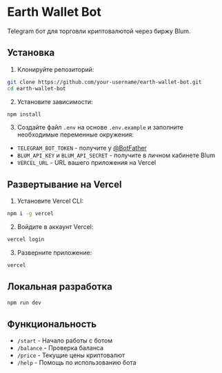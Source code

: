 # Earth Wallet Bot

Telegram бот для торговли криптовалютой через биржу Blum.

## Установка

1. Клонируйте репозиторий:
```bash
git clone https://github.com/your-username/earth-wallet-bot.git
cd earth-wallet-bot
```

2. Установите зависимости:
```bash
npm install
```

3. Создайте файл `.env` на основе `.env.example` и заполните необходимые переменные окружения:
- `TELEGRAM_BOT_TOKEN` - получите у [@BotFather](https://t.me/BotFather)
- `BLUM_API_KEY` и `BLUM_API_SECRET` - получите в личном кабинете Blum
- `VERCEL_URL` - URL вашего приложения на Vercel

## Развертывание на Vercel

1. Установите Vercel CLI:
```bash
npm i -g vercel
```

2. Войдите в аккаунт Vercel:
```bash
vercel login
```

3. Разверните приложение:
```bash
vercel
```

## Локальная разработка

```bash
npm run dev
```

## Функциональность

- `/start` - Начало работы с ботом
- `/balance` - Проверка баланса
- `/price` - Текущие цены криптовалют
- `/help` - Помощь по использованию бота 